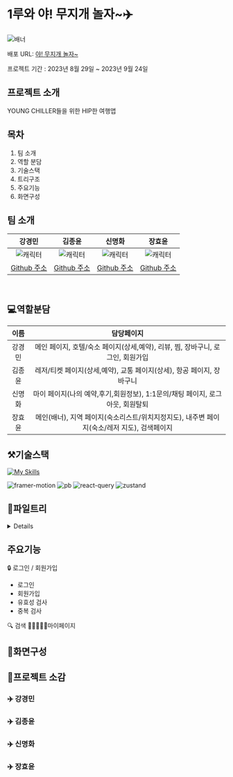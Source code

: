 # 1루와 야! 무지개 놀자~✈️

![배너](https://github.com/FRONTENDSCHOOL6/1st-ComeOn-TripApp/assets/131448929/95375c34-6c3d-4974-99f9-a044fa3052e0)

배포 URL: [야! 무지개 놀자~](https://1st-come-on-trip-app.vercel.app)   

프로젝트 기간 : 2023년 8월 29일 ~ 2023년 9월 24일   

## 프로젝트 소개
YOUNG CHILLER들을 위한 HIP한 여행앱

## 목차
1. 팀 소개
2. 역할 분담
3. 기술스택
4. 트리구조
5. 주요기능
6. 화면구성

## 팀 소개

|                              강경민                              |                              김종윤                              |                             신명화                              |                              장효윤                              |
| :--------------------------------------------------------------: | :--------------------------------------------------------------: | :-------------------------------------------------------------: | :--------------------------------------------------------------: |
| ![캐릭터](https://avatars.githubusercontent.com/u/131448929?v=4) | ![캐릭터](https://avatars.githubusercontent.com/u/130979302?v=4) | ![캐릭터](https://avatars.githubusercontent.com/u/73214037?v=4) | ![캐릭터](https://avatars.githubusercontent.com/u/101866872?v=4) |
|            [Github 주소](https://github.com/minomad)             |            [Github 주소](https://github.com/whddbsl)             |         [Github 주소](https://github.com/MyoungHwaShin)         |             [Github 주소](https://github.com/HYHYJ)              |

<br/>

## 💻역할분담

|  이름  |                                         담당페이지                                          |
| :----: | :-----------------------------------------------------------------------------------------: |
| 강경민 |       메인 페이지, 호텔/숙소 페이지(상세,예약), 리뷰, 찜, 장바구니, 로그인, 회원가입        |
| 김종윤 |            레저/티켓 페이지(상세,예약), 교통 페이지(상세), 항공 페이지, 장바구니            |
| 신명화 |        마이 페이지(나의 예약,후기,회원정보), 1:1문의/채팅 페이지, 로그아웃, 회원탈퇴        |
| 장효윤 | 메인(배너), 지역 페이지(숙소리스트/위치지정지도), 내주변 페이지(숙소/레저 지도), 검색페이지 |


## ⚒️기술스택

[![My Skills](https://skillicons.dev/icons?i=html,css,tailwind,javascript,react,vite,vercel,git,github,figma&perline=5)](https://skillicons.dev)

![framer-motion](https://github.com/FRONTENDSCHOOL6/1st-ComeOn-TripApp/assets/131448929/eca9548d-af1d-4de3-b5c3-2313c9cac184)
![pb](https://github.com/FRONTENDSCHOOL6/1st-ComeOn-TripApp/assets/131448929/75b04053-0d9f-42bb-b88c-b50b52c5e6f7)
![react-query](https://github.com/FRONTENDSCHOOL6/1st-ComeOn-TripApp/assets/131448929/3b6bfa41-463d-4c22-9b5f-4ca215b7c767)
![zustand](https://github.com/FRONTENDSCHOOL6/1st-ComeOn-TripApp/assets/131448929/0f5f178b-381c-44de-8f5f-7ec6ce1045c9)

## 📁파일트리
<details>

```
📦src
 ├─📂api
 │  └📜usePocketData.js
 ├─📂components
 │  ├─📜AroundList.jsx
 │  ├─📜AroundMap.jsx
 │  ├─📜Button.jsx
 │  ├─📜CartController.jsx
 │  ├─📜Category.jsx
 │  ├─📜CustomDate.jsx
 │  ├─📜Entertainment.jsx
 │  ├─📜Exhibition.jsx
 │  ├─📜Form.jsx
 │  ├─📜Guest.jsx
 │  ├─📜Header.jsx
 │  ├─📜Hotel.jsx
 │  ├─📜HotelInfoCategory.jsx
 │  ├─📜HotelIntro.jsx
 │  ├─📜HotelList.jsx
 │  ├─📜HotelReviewEdit.jsx
 │  ├─📜HotelService.jsx
 │  ├─📜Input.jsx
 │  ├─📜Kakao.jsx
 │  ├─📜LeisureBrand.jsx
 │  ├─📜LeisureButton.jsx
 │  ├─📜LeisureCategory.jsx
 │  ├─📜LeisureInfoCategory.jsx
 │  ├─📜LeisureLink.jsx
 │  ├─📜LeisureProduct.jsx
 │  ├─📜LeisureProductInfo.jsx
 │  ├─📜LocationChoice.jsx
 │  ├─📜LocationMap.jsx
 │  ├─📜LocationSideButton.jsx
 │  ├─📜LocationSideButtonList.jsx
 │  ├─📜MetaTag.jsx
 │  ├─📜MyBasicButton.jsx
 │  ├─📜MyChatMessage.jsx
 │  ├─📜MyCircleProfile.jsx
 │  ├─📜MyForm.jsx
 │  ├─📜MyInput.jsx
 │  ├─📜MyList.jsx
 │  ├─📜MyNewQna.jsx
 │  ├─📜MyQnaTemplate.jsx
 │  ├─📜MySelecModal.jsx
 │  ├─📜NumberOfPeople.jsx
 │  ├─📜SearchFavorite.jsx
 │  ├─📜SearchHotel.jsx
 │  ├─📜SearchLeisure.jsx
 │  ├─📜SearchRecent.jsx
 │  ├─📜SearchResult.jsx
 │  ├─📜SearchTraffic.jsx
 │  ├─📜SelectModal.jsx
 │  ├─📜Spinner.jsx
 │  ├─📜TrafficCategory.jsx
 │  ├─📜TrafficReserveButton.jsx
 │  ├─📜WishCart.jsx
 │  └─📜WishList.jsx
 ├─📂Hook
 │  └─📜useStorage.js
 ├─📂layout
 │  ├─📜Navigation.jsx
 │  └─📜RootLayout.jsx
 ├─📂pages
 │  ├─📜AirlinePage.jsx
 │  ├─📜AppInstallPage.jsx
 │  ├─📜AroundPage.jsx
 │  ├─📜BookingPage.jsx
 │  ├─📜CartPage.jsx
 │  ├─📜ExhibitionDetailPage.jsx
 │  ├─📜FindPage.jsx
 │  ├─📜HotelDetailPage.jsx
 │  ├─📜HotelPage.jsx
 │  ├─📜HotelReviewPage.jsx
 │  ├─📜HotelRoomDetailPage.jsx
 │  ├─📜HotelRoomPage.jsx
 │  ├─📜LeisureBrandPage.jsx
 │  ├─📜LeisureDetailPage.jsx
 │  ├─📜LeisureListPage.jsx
 │  ├─📜LeisurePage.jsx
 │  ├─📜LeisureThemePage.jsx
 │  ├─📜LocationDetailPage.jsx
 │  ├─📜LocationPage.jsx
 │  ├─📜MainPage.jsx
 │  ├─📜MyBookingDetailPage.jsx
 │  ├─📜MyBookingPage.jsx
 │  ├─📜MyChatPage.jsx
 │  ├─📜MyInfoChangePage.jsx
 │  ├─📜MyInfoPage.jsx
 │  ├─📜MyNewQnaPage.jsx
 │  ├─📜MyPage.jsx
 │  ├─📜MyQnaDetailPage.jsx
 │  ├─📜MyQnaPage.jsx
 │  ├─📜MyReviewPage.jsx
 │  ├─📜MyWithdrawalPage.jsx
 │  ├─📜SearchDetailPage.jsx
 │  ├─📜SearchPage.jsx
 │  ├─📜SignInPage.jsx
 │  ├─📜SignUpPage.jsx
 │  ├─📜TrafficCarDetailPage.jsx
 │  ├─📜TrafficCarPage.jsx
 │  ├─📜TrafficDetailPage.jsx
 │  ├─📜TrafficPage.jsx
 │  ├─📜TrafficTrainPage.jsx
 │  └─📜WishPage.jsx
 ├─📂store
 │  ├─📜middleware.js
 │  ├─📜useAuthStore.js
 │  └─📜zustand.js
 ├─📂styles
 │  └─📜tailwind.css
 ├─📂utils
 │  ├─📜debounce.js
 │  ├─📜getPbImageURL.js
 │  ├─📜numberWithComma.js
 │  ├─📜regEx.js
 │  └─📜ScrollToTop.js
 ├─📜App.jsx
 ├─📜main.jsx
 └─📜routes.jsx
```
</details>


## 주요기능
🔒 로그인 / 회원가입
- 로그인
- 회원가입
- 유효성 검사
- 중복 검사

🔍 검색
👨🏿‍🤝‍👨🏼마이페이지

## 📱화면구성


## 💬프로젝트 소감
### ✈️ 강경민
### ✈️ 김종윤
### ✈️ 신명화
### ✈️ 장효윤